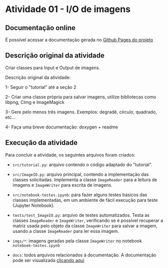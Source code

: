 
# Atividade 01 - I/O de imagens

## Documentação online

É possível acessar a documentação gerada no [Github Pages do projeto](https://gregoriofornetti.github.io/atividades-cg/Atividade01/docs/)

## Descrição original da atividade

Criar classes para Input e Output de imagens.

Descrição original da atividade:

1- Seguir o "tutorial" até a seção 2

2- Criar uma classe própria para salvar imagens, utilize bibliotecas como libpng, CImg e ImageMagick

3- Gere pelo menos três imagens. Exemplos: degradê, círculo, quadrado, etc...

4- Faça uma breve documentação: doxygen + readme

## Execução da atividade

Para concluir a atividade, os seguintes arquivos foram criados:

- `src/tutorial.py`: arquivo contendo o código adaptado do "tutorial".

- `src/ImageIO.py`: arquivo principal, contendo a implementação das classes solicitadas. Implementa a classe `ImageReader` para a leitura de imagens e `ImageWriter` para escrita de imagens.

- `src/notebook-testes.ipynb`: para fazer alguns testes básicos das classes implementadas, em um ambiente de fácil execução para teste (Jupyter Notebook).

- `tests/test_ImageIO.py`: arquivo de testes automatizados. Testa as classes `ImageReader` e `ImageWriter`, verificando se é possível recuperar a matriz usada pelo objeto da classe `ImageWriter` para salvar a imagem, usando a classe `ImageReader` para ler essa imagem.

- `imgs/*`: imagens geradas pela classe `ImageWriter` no notebook `notebook-testes.ipynb`

- `docs`: todos arquivos relacionados à documentação. A documentação pode ser visualizada [clicando aqui](https://gregoriofornetti.github.io/atividades-cg/Atividade01/docs/)
